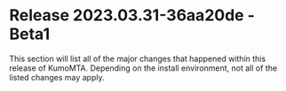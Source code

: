 # Release 2023.03.31-36aa20de - Beta1

This section will list all of the major changes that happened within this
release of KumoMTA. Depending on the install environment, not all of the listed
changes may apply.
